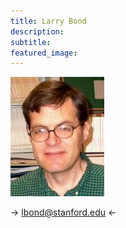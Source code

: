 ```yaml
---
title: Larry Bond
description:
subtitle:
featured_image:
---
```


![](/images/larry.jpg)

-> lbond@stanford.edu <-